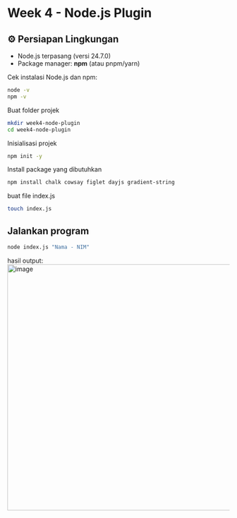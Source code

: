 # Week 4 - Node.js Plugin

## ⚙️ Persiapan Lingkungan
- Node.js terpasang (versi 24.7.0)
- Package manager: **npm** (atau pnpm/yarn)

Cek instalasi Node.js dan npm:
```bash
node -v
npm -v
```
Buat folder projek
```bash
mkdir week4-node-plugin
cd week4-node-plugin
```
Inisialisasi projek
```bash
npm init -y
```

Install package yang dibutuhkan
```bash
npm install chalk cowsay figlet dayjs gradient-string
```

buat file index.js
```bash
touch index.js
```
## Jalankan program
```bash
node index.js "Nama - NIM"
```
hasil output:
<img width="602" height="558" alt="image" src="https://github.com/user-attachments/assets/962679a5-8256-49fc-b939-eb2eadc4e2f0" />
